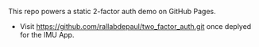 This repo powers a static 2-factor auth demo on GitHub Pages.
- Visit https://github.com/rallabdepaul/two_factor_auth.git once deplyed for the IMU App.
